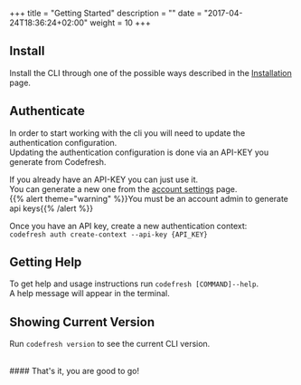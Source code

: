 +++
title = "Getting Started"
description = ""
date = "2017-04-24T18:36:24+02:00"
weight = 10
+++

## Install
Install the CLI through one of the possible ways described in the [Installation](/cli/installation) page.

## Authenticate
In order to start working with the cli you will need to update the authentication configuration. <br />
Updating the authentication configuration is done via an API-KEY you generate from Codefresh. <br />

If you already have an API-KEY you can just use it.<br />
You can generate a new one from the <a href="https://g.codefresh.io/account-conf/tokens" target="_blank">account settings</a> page. <br />
{{% alert theme="warning" %}}You must be an account admin to generate api keys{{% /alert %}}
 
Once you have an API key, create a new authentication context:<br> `codefresh auth create-context --api-key {API_KEY}`

## Getting Help
To get help and usage instructions run `codefresh [COMMAND]--help`.<br />
A help message will appear in the terminal.<br />

## Showing Current Version
Run `codefresh version` to see the current CLI version.

<br />
#### That's it, you are good to go!
